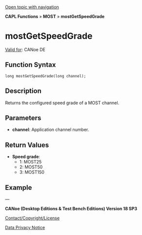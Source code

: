 [Open topic with navigation](../../../../../CANoeDEFamily.htm#Topics/CAPLFunctions/MOST/Functions/CAPLfunctionMOSTGetSpeedGrade.md)

**CAPL Functions** » **MOST** » **mostGetSpeedGrade**

# mostGetSpeedGrade

[Valid for](../../../Shared/FeatureAvailability.md): CANoe DE

## Function Syntax

```
long mostGetSpeedGrade(long channel);
```

## Description

Returns the configured speed grade of a MOST channel.

## Parameters

- **channel**: Application channel number.

## Return Values

- **Speed grade**:
  - 1: MOST25
  - 2: MOST50
  - 3: MOST150

## Example

—

**CANoe (Desktop Editions & Test Bench Editions) Version 18 SP3**

[Contact/Copyright/License](../../../Shared/ContactCopyrightLicense.md)

[Data Privacy Notice](https://www.vector.com/int/en/company/get-info/privacy-policy/)
